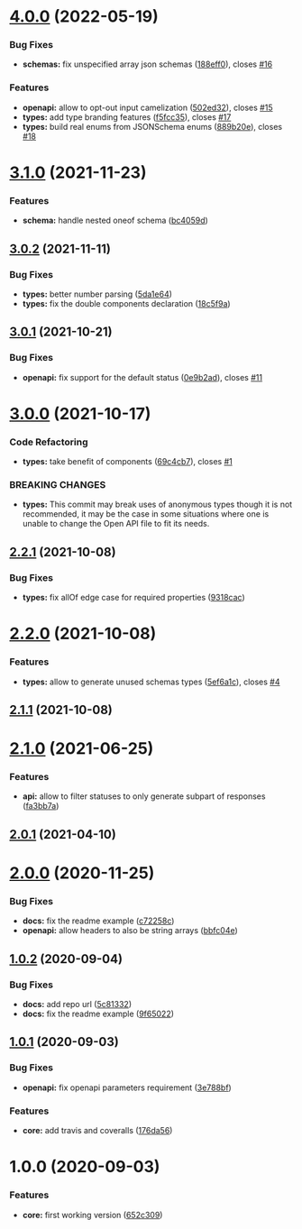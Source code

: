 # [4.0.0](https://github.com/nfroidure/schema2dts/compare/v3.1.0...v4.0.0) (2022-05-19)


### Bug Fixes

* **schemas:** fix unspecified array json schemas ([188eff0](https://github.com/nfroidure/schema2dts/commit/188eff03c75ccdbf2f34f45f8822d50d8a857ffe)), closes [#16](https://github.com/nfroidure/schema2dts/issues/16)


### Features

* **openapi:** allow to opt-out input camelization ([502ed32](https://github.com/nfroidure/schema2dts/commit/502ed32c9ac66d05a816a56cb130f73214eacbb6)), closes [#15](https://github.com/nfroidure/schema2dts/issues/15)
* **types:** add type branding features ([f5fcc35](https://github.com/nfroidure/schema2dts/commit/f5fcc352b3f4ba5282caeaa43ad27d4c608ba770)), closes [#17](https://github.com/nfroidure/schema2dts/issues/17)
* **types:** build real enums from JSONSchema enums ([889b20e](https://github.com/nfroidure/schema2dts/commit/889b20e9d36d5c28d31ad1d5f364d28773386d29)), closes [#18](https://github.com/nfroidure/schema2dts/issues/18)



# [3.1.0](https://github.com/nfroidure/schema2dts/compare/v3.0.2...v3.1.0) (2021-11-23)


### Features

* **schema:** handle nested oneof schema ([bc4059d](https://github.com/nfroidure/schema2dts/commit/bc4059dc24a51b1ccc9d305b03695792a2d2a3bb))



## [3.0.2](https://github.com/nfroidure/schema2dts/compare/v3.0.1...v3.0.2) (2021-11-11)


### Bug Fixes

* **types:** better number parsing ([5da1e64](https://github.com/nfroidure/schema2dts/commit/5da1e64fba141c9150188f507d28271e3e5fa304))
* **types:** fix the double components declaration ([18c5f9a](https://github.com/nfroidure/schema2dts/commit/18c5f9a5a0010866b9606b08059ad2cbc52d5832))



## [3.0.1](https://github.com/nfroidure/schema2dts/compare/v3.0.0...v3.0.1) (2021-10-21)


### Bug Fixes

* **openapi:** fix support for the default status ([0e9b2ad](https://github.com/nfroidure/schema2dts/commit/0e9b2ad018ae55047e85d6691398b174810e178d)), closes [#11](https://github.com/nfroidure/schema2dts/issues/11)



# [3.0.0](https://github.com/nfroidure/schema2dts/compare/v2.2.1...v3.0.0) (2021-10-17)


### Code Refactoring

* **types:** take benefit of components ([69c4cb7](https://github.com/nfroidure/schema2dts/commit/69c4cb73a8ee5d763f2eb5cee6320935ebb45337)), closes [#1](https://github.com/nfroidure/schema2dts/issues/1)


### BREAKING CHANGES

* **types:** This commit may break uses of anonymous types though it is not recommended, it may
be the case in some situations where one is unable to change the Open API file to fit its needs.



## [2.2.1](https://github.com/nfroidure/schema2dts/compare/v2.2.0...v2.2.1) (2021-10-08)


### Bug Fixes

* **types:** fix allOf edge case for required properties ([9318cac](https://github.com/nfroidure/schema2dts/commit/9318cacf66226259c380345b0c73b92400f36523))



# [2.2.0](https://github.com/nfroidure/schema2dts/compare/v2.1.1...v2.2.0) (2021-10-08)


### Features

* **types:** allow to generate unused schemas types ([5ef6a1c](https://github.com/nfroidure/schema2dts/commit/5ef6a1c0e874013c9c578ae647ba144637647c37)), closes [#4](https://github.com/nfroidure/schema2dts/issues/4)



## [2.1.1](https://github.com/nfroidure/schema2dts/compare/v2.1.0...v2.1.1) (2021-10-08)



# [2.1.0](https://github.com/nfroidure/schema2dts/compare/v2.0.1...v2.1.0) (2021-06-25)


### Features

* **api:** allow to filter statuses to only generate subpart of responses ([fa3bb7a](https://github.com/nfroidure/schema2dts/commit/fa3bb7a62fac1f709338001a06433e0a519e3cd8))



## [2.0.1](https://github.com/nfroidure/schema2dts/compare/v2.0.0...v2.0.1) (2021-04-10)



# [2.0.0](https://github.com/nfroidure/schema2dts/compare/v1.0.2...v2.0.0) (2020-11-25)


### Bug Fixes

* **docs:** fix the readme example ([c72258c](https://github.com/nfroidure/schema2dts/commit/c72258c8d6b1f5ddebfcf2096338a3d5039c13cd))
* **openapi:** allow headers to also be string arrays ([bbfc04e](https://github.com/nfroidure/schema2dts/commit/bbfc04ebf293d0faea62ee8589791904b73cd836))



## [1.0.2](https://github.com/nfroidure/schema2dts/compare/v1.0.1...v1.0.2) (2020-09-04)


### Bug Fixes

* **docs:** add repo url ([5c81332](https://github.com/nfroidure/schema2dts/commit/5c8133297aaf1820648bf0faf26bfb779590ef8d))
* **docs:** fix the readme example ([9f65022](https://github.com/nfroidure/schema2dts/commit/9f65022f519c738cfe8f1dcb3bf6e955dfde9fc6))



## [1.0.1](https://github.com/nfroidure/schema2dts/compare/v1.0.0...v1.0.1) (2020-09-03)


### Bug Fixes

* **openapi:** fix openapi parameters requirement ([3e788bf](https://github.com/nfroidure/schema2dts/commit/3e788bfb89cd9b57962ab6e95e9deafd4dca937a))


### Features

* **core:** add travis and coveralls ([176da56](https://github.com/nfroidure/schema2dts/commit/176da56040f60c2ade5886b34e3420d4b44fcd7b))



# 1.0.0 (2020-09-03)


### Features

* **core:** first working version ([652c309](https://github.com/nfroidure/schema2dts/commit/652c3092bc3e792fd39c0333d14ef0953b37525b))




